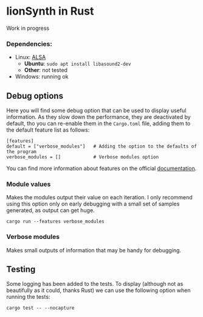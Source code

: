 # lionSynth in Rust
Work in progress

### Dependencies:
* Linux: [ALSA](http://www.escomposlinux.org/lfs-es/blfs-es-5.1/multimedia/alsa-tools.html)
  * **Ubuntu**: `sudo apt install libasound2-dev`
  * **Other**: not tested
* Windows: running ok

## Debug options
Here you will find some debug option that can be used to display useful information. As they
slow down the performance, they are deactivated by default, tho you can re-enable them in the
`Cargo.toml` file, adding them to the default feature list as follows:

```
[features]
default = ["verbose_modules"]   # Adding the option to the defaults of the program
verbose_modules = []            # Verbose modules option
```
You can find more information about features on the official
[documentation](https://doc.rust-lang.org/cargo/reference/features.html).

### Module values
Makes the modules output their value on each iteration. I only recommend using this option
only on early debugging with a small set of samples generated, as output can get huge.

`cargo run --features verbose_modules`

### Verbose modules
Makes small outputs of information that may be handy for debugging. 

## Testing
Some logging has been added to the tests. To display (although not as beautifully as it could,
thanks Rust) we can use the following option when running the tests:

`cargo test -- --nocapture`
